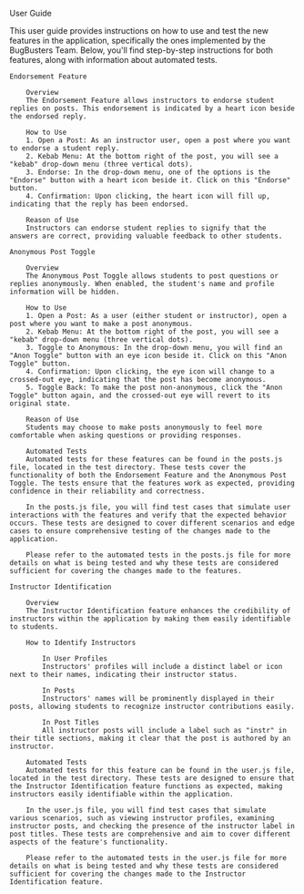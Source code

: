 User Guide

This user guide provides instructions on how to use and test the new features in the application, specifically the ones implemented by the BugBusters Team. Below, you'll find step-by-step instructions for both features, along with information about automated tests.

    Endorsement Feature

        Overview
        The Endorsement Feature allows instructors to endorse student replies on posts. This endorsement is indicated by a heart icon beside the endorsed reply.

        How to Use
        1. Open a Post: As an instructor user, open a post where you want to endorse a student reply.
        2. Kebab Menu: At the bottom right of the post, you will see a "kebab" drop-down menu (three vertical dots).
        3. Endorse: In the drop-down menu, one of the options is the "Endorse" button with a heart icon beside it. Click on this "Endorse" button.
        4. Confirmation: Upon clicking, the heart icon will fill up, indicating that the reply has been endorsed.

        Reason of Use
        Instructors can endorse student replies to signify that the answers are correct, providing valuable feedback to other students.

    Anonymous Post Toggle

        Overview
        The Anonymous Post Toggle allows students to post questions or replies anonymously. When enabled, the student's name and profile information will be hidden.

        How to Use
        1. Open a Post: As a user (either student or instructor), open a post where you want to make a post anonymous.
        2. Kebab Menu: At the bottom right of the post, you will see a "kebab" drop-down menu (three vertical dots).
        3. Toggle to Anonymous: In the drop-down menu, you will find an "Anon Toggle" button with an eye icon beside it. Click on this "Anon Toggle" button.
        4. Confirmation: Upon clicking, the eye icon will change to a crossed-out eye, indicating that the post has become anonymous.
        5. Toggle Back: To make the post non-anonymous, click the "Anon Toggle" button again, and the crossed-out eye will revert to its original state.

        Reason of Use
        Students may choose to make posts anonymously to feel more comfortable when asking questions or providing responses.

        Automated Tests
        Automated tests for these features can be found in the posts.js file, located in the test directory. These tests cover the functionality of both the Endorsement Feature and the Anonymous Post Toggle. The tests ensure that the features work as expected, providing confidence in their reliability and correctness.

        In the posts.js file, you will find test cases that simulate user interactions with the features and verify that the expected behavior occurs. These tests are designed to cover different scenarios and edge cases to ensure comprehensive testing of the changes made to the application.

        Please refer to the automated tests in the posts.js file for more details on what is being tested and why these tests are considered sufficient for covering the changes made to the features.

    Instructor Identification

        Overview
        The Instructor Identification feature enhances the credibility of instructors within the application by making them easily identifiable to students.

        How to Identify Instructors

            In User Profiles
            Instructors' profiles will include a distinct label or icon next to their names, indicating their instructor status.

            In Posts
            Instructors' names will be prominently displayed in their posts, allowing students to recognize instructor contributions easily.

            In Post Titles
            All instructor posts will include a label such as "instr" in their title sections, making it clear that the post is authored by an instructor.

        Automated Tests
        Automated tests for this feature can be found in the user.js file, located in the test directory. These tests are designed to ensure that the Instructor Identification feature functions as expected, making instructors easily identifiable within the application.

        In the user.js file, you will find test cases that simulate various scenarios, such as viewing instructor profiles, examining instructor posts, and checking the presence of the instructor label in post titles. These tests are comprehensive and aim to cover different aspects of the feature's functionality.

        Please refer to the automated tests in the user.js file for more details on what is being tested and why these tests are considered sufficient for covering the changes made to the Instructor Identification feature.
